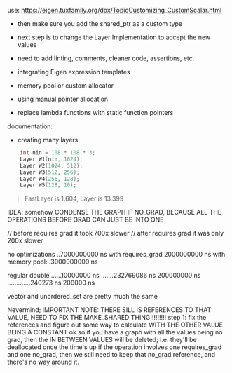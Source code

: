 use: https://eigen.tuxfamily.org/dox/TopicCustomizing_CustomScalar.html

- then make sure you add the shared_ptr as a custom type
- next step is to change the Layer Implementation to accept the new values

- need to add linting, comments, cleaner code, assertions, etc.
- integrating Eigen expression templates
- memory pool or custom allocator
- using manual pointer allocation
- replace lambda functions with static function pointers

documentation:

- creating many layers:

```cpp
    int nin = 108 * 108 * 3;
    Layer W1(nin, 1024);
    Layer W2(1024, 512);
    Layer W3(512, 256);
    Layer W4(256, 128);
    Layer W5(128, 10);
```

> FastLayer is 1.604, Layer is 13.399

IDEA: somehow CONDENSE THE GRAPH IF NO_GRAD, BECAUSE ALL THE OPERATIONS BEFORE GRAD CAN JUST BE INTO ONE

// before requires grad it took 700x slower
// after requires grad it was only 200x slower

no optimizations ..7000000000 ns
with requires_grad 2000000000 ns
with memory pool: .3000000000 ns

<!-- with mp + lambda optim -->

regular double ......10000000 ns
.......232769086 ns 200000000 ns
.............240273 ns 200000 ns

vector and unordered_set are pretty much the same

Nevermind;
IMPORTANT NOTE: THERE SILL IS REFERENCES TO THAT VALUE, NEED TO FIX THE MAKE_SHARED THING!!!!!!!!!
step 1: fix the references and figure out some way to calculate WITH THE OTHER VALUE BEING A CONSTANT
ok so if you have a graph with all the values being no grad, then the IN BETWEEN VALUES will be deleted; i.e. they'll be deallocated once the time's up
if the operation involves one requires_grad and one no_grad, then we still need to keep that no_grad reference, and there's no way around it.
